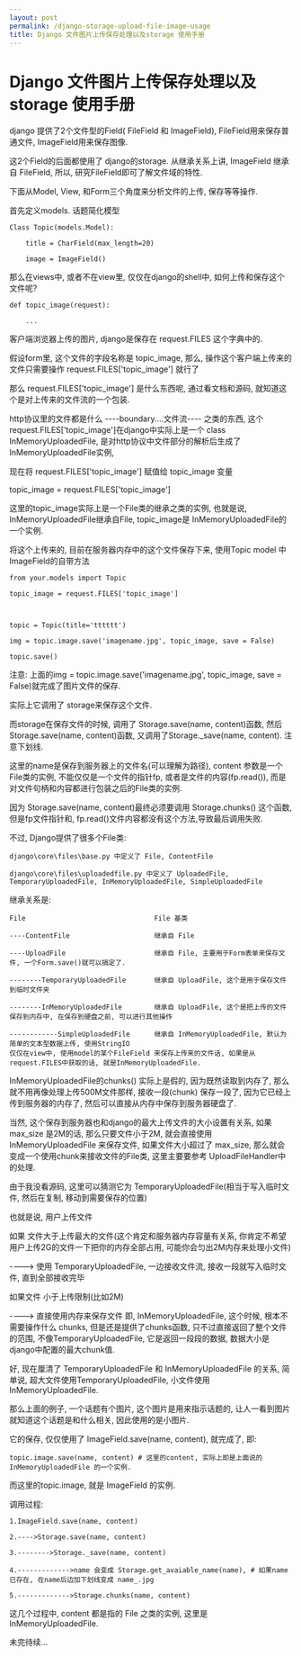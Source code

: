 ```yaml
---
layout: post
permalink: /django-storage-upload-file-image-usage
title: Django 文件图片上传保存处理以及storage 使用手册
---
```


# Django 文件图片上传保存处理以及storage 使用手册 #


django 提供了2个文件型的Field( FileField 和 ImageField), FileField用来保存普通文件, ImageField用来保存图像.

这2个Field的后面都使用了 django的storage. 从继承关系上讲, ImageField 继承自 FileField, 所以, 研究FileField即可了解文件域的特性.

下面从Model, View, 和Form三个角度来分析文件的上传, 保存等等操作.

首先定义models. 话题简化模型

    Class Topic(models.Model):

        title = CharField(max_length=20)

        image = ImageField()

那么在views中, 或者不在view里, 仅仅在django的shell中, 如何上传和保存这个文件呢?

    def topic_image(request):

        ...

客户端浏览器上传的图片, django是保存在 request.FILES 这个字典中的.

假设form里, 这个文件的字段名称是 topic_image, 那么, 操作这个客户端上传来的文件只需要操作 request.FILES['topic_image']  就行了

那么 request.FILES['topic_image'] 是什么东西呢, 通过看文档和源码, 就知道这个是对上传来的文件流的一个包装.

http协议里的文件都是什么 ----boundary....文件流---- 之类的东西, 这个 request.FILES['topic_image']在django中实际上是一个 class InMemoryUploadedFile, 是对http协议中文件部分的解析后生成了InMemoryUploadedFile实例,

现在将 request.FILES['topic_image'] 赋值给 topic_image 变量

topic_image = request.FILES['topic_image']

这里的topic_image实际上是一个File类的继承之类的实例, 也就是说, InMemoryUploadedFile继承自File, topic_image是 InMemoryUploadedFile的一个实例.

将这个上传来的, 目前在服务器内存中的这个文件保存下来, 使用Topic model 中ImageField的自带方法

    from your.models import Topic

    topic_image = request.FILES['topic_image']



    topic = Topic(title='tttttt')

    img = topic.image.save('imagename.jpg', topic_image, save = False)

    topic.save()

注意: 上面的img = topic.image.save('imagename.jpg', topic_image, save = False)就完成了图片文件的保存.

实际上它调用了 storage来保存这个文件.

而storage在保存文件的时候, 调用了 Storage.save(name, content)函数, 然后Storage.save(name, content)函数, 又调用了Storage._save(name, content). 注意下划线.

这里的name是保存到服务器上的文件名(可以理解为路径), content 参数是一个File类的实例, 不能仅仅是一个文件的指针fp, 或者是文件的内容(fp.read()), 而是对文件句柄和内容都进行包装之后的File类的实例.

因为 Storage.save(name, content)最终必须要调用 Storage.chunks() 这个函数, 但是fp文件指针和, fp.read()文件内容都没有这个方法,导致最后调用失败.

不过, Django提供了很多个File类:

    django\core\files\base.py 中定义了 File, ContentFile

    django\core\files\uploadedfile.py 中定义了 UploadedFile, TemporaryUploadedFile, InMemoryUploadedFile, SimpleUploadedFile



继承关系是:

    File                                File 基类

    ----ContentFile                     继承自 File

    ----UploadFile                      继承自 File, 主要用于Form表单来保存文件, 一个Form.save()就可以搞定了.

    --------TemporaryUploadedFile       继承自 UploadFile, 这个是用于保存文件到临时文件夹

    --------InMemoryUploadedFile        继承自 UploadFile, 这个是把上传的文件保存到内存中, 在保存到硬盘之前, 可以进行其他操作

    ------------SimpleUploadedFile      继承自 InMemoryUploadedFile, 默认为简单的文本型数据上传, 使用StringIO
    仅仅在view中, 使用model的某个FileField 来保存上传来的文件话, 如果是从request.FILES中获取的话, 就是InMemoryUploadedFile.
InMemoryUploadedFile的chunks() 实际上是假的, 因为既然读取到内存了, 那么就不用再像处理上传500M文件那样, 接收一段(chunk) 保存一段了, 因为它已经上传到服务器的内存了, 然后可以直接从内存中保存到服务器硬盘了.

当然, 这个保存到服务器也和django的最大上传文件的大小设置有关系, 如果 max_size 是2M的话, 那么只要文件小于2M, 就会直接使用InMemoryUploadedFile 来保存文件, 如果文件大小超过了 max_size, 那么就会变成一个使用chunk来接收文件的File类, 这里主要要参考 UploadFileHandler中的处理.

由于我没看源码, 这里可以猜测它为  TemporaryUploadedFile(相当于写入临时文件, 然后在复制, 移动到需要保存的位置)

也就是说, 用户上传文件

如果 文件大于上传最大的文件(这个肯定和服务器内存容量有关系, 你肯定不希望用户上传2G的文件一下把你的内存全部占用, 可能你会匀出2M内存来处理小文件)

----> 使用 TemporaryUploadedFile, 一边接收文件流, 接收一段就写入临时文件, 直到全部接收完毕

如果文件 小于上传限制(比如2M)

----> 直接使用内存来保存文件 即, InMemoryUploadedFile, 这个时候, 根本不需要操作什么 chunks, 但是还是提供了chunks函数, 只不过直接返回了整个文件的范围, 不像TemporaryUploadedFile, 它是返回一段段的数据, 数据大小是django中配置的最大chunk值.

好, 现在厘清了 TemporaryUploadedFile 和 InMemoryUploadedFile 的关系, 简单说, 超大文件使用TemporaryUploadedFile, 小文件使用 InMemoryUploadedFile.

那么上面的例子, 一个话题有个图片, 这个图片是用来指示话题的, 让人一看到图片就知道这个话题是和什么相关, 因此使用的是小图片.

它的保存, 仅仅使用了 ImageField.save(name, content), 就完成了, 即:

    topic.image.save(name, content) # 这里的content, 实际上即是上面说的 InMemoryUploadedFile 的一个实例.

而这里的topic.image, 就是 ImageField 的实例.

调用过程:

    1.ImageField.save(name, content)

    2.---->Storage.save(name, content)

    3.-------->Storage._save(name, content)

    4.------------->name 会变成 Storage.get_avaiable_name(name), # 如果name已存在, 在name后边加下划线变成 name_.jpg

    5.------------->Storage.chunks(name, content)

这几个过程中, content 都是指的 File 之类的实例, 这里是 InMemoryUploadedFile.

未完待续...